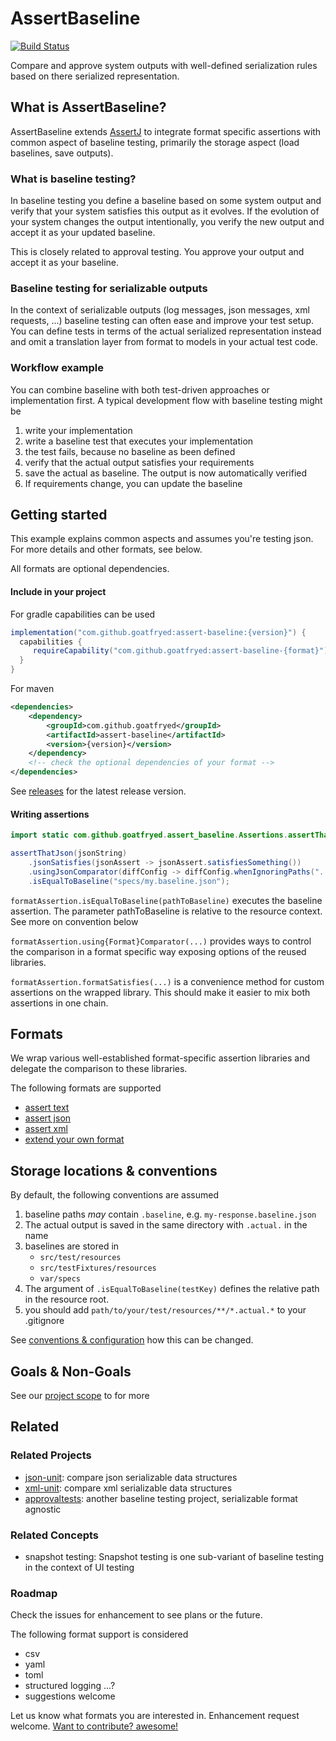 # AssertBaseline
[![Build Status](https://github.com/goatfryed/assert-baseline/actions/workflows/verify.yml/badge.svg)](https://github.com/goatfryed/assert-baseline/actions/workflows/verify.yml)

Compare and approve system outputs with well-defined serialization rules based on there serialized representation.

## What is AssertBaseline?
AssertBaseline extends [AssertJ](https://github.com/assertj/assertj) to integrate format specific assertions with
common aspect of baseline testing, primarily the storage aspect (load baselines, save outputs).

### What is baseline testing?
In baseline testing you define a baseline based on some system output and verify that
your system satisfies this output as it evolves. If the evolution of your system changes
the output intentionally, you verify the new output and accept it as your updated baseline.

This is closely related to approval testing. You approve your output and accept it as your baseline.

### Baseline testing for serializable outputs
In the context of serializable outputs (log messages, json messages, xml requests, ...)
baseline testing can often ease and improve your test setup. You can define tests in terms
of the actual serialized representation instead and omit a translation layer from format to models
in your actual test code.

### Workflow example
You can combine baseline with both test-driven approaches or implementation first.
A typical development flow with baseline testing might be
1. write your implementation
2. write a baseline test that executes your implementation
3. the test fails, because no baseline as been defined
4. verify that the actual output satisfies your requirements
5. save the actual as baseline. The output is now automatically verified
6. If requirements change, you can update the baseline

## Getting started
This example explains common aspects and assumes you're testing json.
For more details and other formats, see below.

All formats are optional dependencies.

#### Include in your project
For gradle capabilities can be used
```groovy
implementation("com.github.goatfryed:assert-baseline:{version}") {
  capabilities {
     requireCapability("com.github.goatfryed:assert-baseline-{format}")
  }
}
```

For maven
````xml
<dependencies>
    <dependency>
        <groupId>com.github.goatfryed</groupId>
        <artifactId>assert-baseline</artifactId>
        <version>{version}</version>
    </dependency>
    <!-- check the optional dependencies of your format -->
</dependencies>
````

See [releases](https://github.com/goatfryed/assert-baseline/releases) for the latest release version.

#### Writing assertions
```java
import static com.github.goatfryed.assert_baseline.Assertions.assertThatJson;

assertThatJson(jsonString)
    .jsonSatisfies(jsonAssert -> jsonAssert.satisfiesSomething())
    .usingJsonComparator(diffConfig -> diffConfig.whenIgnoringPaths("..."))
    .isEqualToBaseline("specs/my.baseline.json");
```
`formatAssertion.isEqualToBaseline(pathToBaseline)` executes the baseline assertion.
The parameter pathToBaseline is relative to the resource context. See more on convention below

`formatAssertion.using{Format}Comparator(...)` provides ways to control the comparison
in a format specific way exposing options of the reused libraries.

`formatAssertion.formatSatisfies(...)` is a convenience method for custom assertions on the wrapped library.
This should make it easier to mix both assertions in one chain.

## Formats
We wrap various well-established format-specific assertion libraries and delegate
the comparison to these libraries.

The following formats are supported

- [assert text](./docs/assert-text-baseline.md)
- [assert json](./docs/assert-json-baseline.md)
- [assert xml](./docs/assert-xml-baseline.md)
- [extend your own format](./docs/extend-assert-baseline.md)

## Storage locations & conventions
By default, the following conventions are assumed

1. baseline paths *may* contain `.baseline`, e.g. `my-response.baseline.json`
2. The actual output is saved in the same directory with `.actual.` in the name
3. baselines are stored in
   - `src/test/resources`
   - `src/testFixtures/resources`
   - `var/specs`
4. The argument of `.isEqualToBaseline(testKey)` defines the relative path in the resource root.
5. you should add `path/to/your/test/resources/**/*.actual.*` to your .gitignore

See [conventions & configuration](./docs/convention-and-configuration.md) how this can be changed.

## Goals & Non-Goals
See our [project scope](./docs/project-scope.md) to for more

## Related
### Related Projects
- [json-unit](https://github.com/lukas-krecan/JsonUnit): compare json serializable data structures
- [xml-unit](https://www.xmlunit.org/): compare xml serializable data structures
- [approvaltests](https://github.com/approvals/approvaltests.java): another baseline testing project, serializable format agnostic

### Related Concepts
- snapshot testing: Snapshot testing is one sub-variant of baseline testing in the context of UI testing

### Roadmap
Check the issues for enhancement to see plans or the future.

The following format support is considered
- csv
- yaml
- toml
- structured logging ...?
- suggestions welcome

Let us know what formats you are interested in.
Enhancement request welcome. [Want to contribute? awesome!](./CONTRIBUTING.md)

